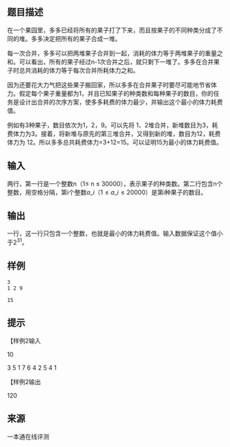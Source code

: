 ## 题目描述

在一个果园里，多多已经将所有的果子打了下来，而且按果子的不同种类分成了不同的堆。多多决定把所有的果子合成一堆。

每一次合并，多多可以把两堆果子合并到一起，消耗的体力等于两堆果子的重量之和。可以看出，所有的果子经过n-1次合并之后，就只剩下一堆了。多多在合并果子时总共消耗的体力等于每次合并所耗体力之和。

因为还要花大力气把这些果子搬回家，所以多多在合并果子时要尽可能地节省体力。假定每个果子重量都为1，并且已知果子的种类数和每种果子的数目，你的任务是设计出合并的次序方案，使多多耗费的体力最少，并输出这个最小的体力耗费值。

例如有3种果子，数目依次为1，2，9。可以先将 1、2堆合并，新堆数目为3，耗费体力为3。接着，将新堆与原先的第三堆合并，又得到新的堆，数目为12，耗费体力为 12。所以多多总共耗费体力=3+12=15。可以证明15为最小的体力耗费值。

## 输入

两行，第一行是一个整数n（1≤ n ≤ 30000），表示果子的种类数。第二行包含n个整数，用空格分隔，第i个整数$a\_i（1 ≤ a\_i ≤ 20000）$是第i种果子的数目。

## 输出

一行，这一行只包含一个整数，也就是最小的体力耗费值。输入数据保证这个值小于$2^{31}$。

## 样例

```input1
3
1 2 9
```

```output1
15
```

## 提示

【样例2输入

10

3 5 1 7 6 4 2 5 4 1

【样例2输出

120


 ## 来源

 一本通在线评测 
